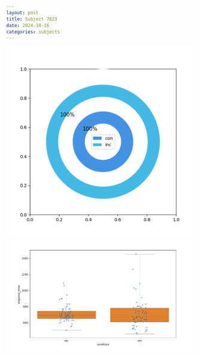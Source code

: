 ```yaml
---
layout: post
title: Subject 7023
date: 2024-10-16
categories: subjects
---
```


![](data/7023/run-6/7023_accuracy_by_condition.png)
![](data/7023/run-6/7023_rt.png)
